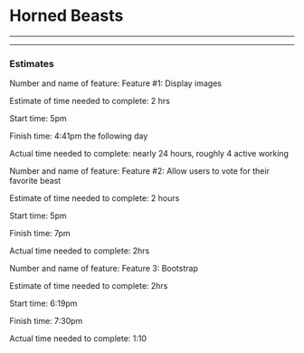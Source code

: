 # Horned Beasts


-------------



------------

### Estimates

Number and name of feature: Feature #1: Display images

Estimate of time needed to complete: 2 hrs

Start time: 5pm

Finish time: 4:41pm the following day

Actual time needed to complete: nearly 24 hours, roughly 4 active working

Number and name of feature: Feature #2: Allow users to vote for their favorite beast

Estimate of time needed to complete: 2 hours

Start time: 5pm

Finish time: 7pm

Actual time needed to complete:  2hrs

Number and name of feature: Feature 3: Bootstrap

Estimate of time needed to complete: 2hrs

Start time: 6:19pm

Finish time: 7:30pm

Actual time needed to complete: 1:10 







